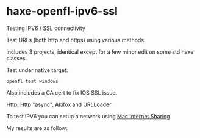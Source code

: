 # haxe-openfl-ipv6-ssl
Testing IPV6 / SSL connectivity

Test URLs (both http and https) using various methods.

Includes 3 projects, identical except for a few minor edit on some std haxe classes.

Test under native target:
```
openfl test windows
```

Also includes a CA cert to fix IOS SSL issue.

Http, Http "async", [Akifox](https://github.com/yupswing/akifox-asynchttp) and URLLoader

To test IPV6 you can setup a network using [Mac Internet Sharing](https://developer.apple.com/library/content/documentation/NetworkingInternetWeb/Conceptual/NetworkingOverview/UnderstandingandPreparingfortheIPv6Transition/UnderstandingandPreparingfortheIPv6Transition.html#//apple_ref/doc/uid/TP40010220-CH213-SW16)

My results are as follow: